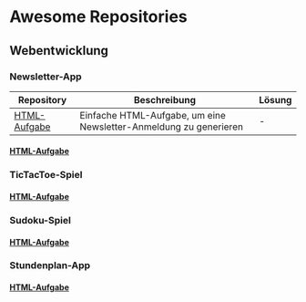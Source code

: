 # Awesome Repositories

## Webentwicklung

### Newsletter-App
| Repository | Beschreibung | Lösung|
| --- | --- | --- |
| [HTML-Aufgabe](https://github.com/helsoc7/newsletter-html)| Einfache HTML-Aufgabe, um eine Newsletter-Anmeldung zu generieren | - |
#### [HTML-Aufgabe](https://github.com/helsoc7/newsletter-html)

### TicTacToe-Spiel
#### [HTML-Aufgabe](https://github.com/helsoc7/tictactoe-html)

### Sudoku-Spiel
#### [HTML-Aufgabe](https://github.com/helsoc7/html-sudoku)

### Stundenplan-App
#### [HTML-Aufgabe](https://github.com/helsoc7/timetable-html)
